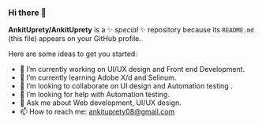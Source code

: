 ### Hi there 👋


**AnkitUprety/AnkitUprety** is a ✨ _special_ ✨ repository because its `README.md` (this file) appears on your GitHub profile.

Here are some ideas to get you started:

- 🔭 I’m currently working on UI/UX design and Front end Development.
- 🌱 I’m currently learning Adobe X/d and Selinum.
- 👯 I’m looking to collaborate on  UI design and Automation testing .
- 🤔 I’m looking for help with Automation testing.
- 💬 Ask me about Web development, UI/UX design.
- 📫 How to reach me: ankituprety08@gmail.com

